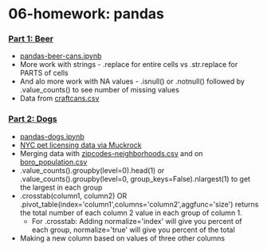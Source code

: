 # 06-homework: pandas

### [Part 1: Beer](https://github.com/ilenapeng/foundations/tree/main/06-homework/part1-beer)
  * [pandas-beer-cans.ipynb](https://github.com/ilenapeng/foundations/blob/main/06-homework/part1-beer/pandas-beer-cans.ipynb)
  * More work with strings - .replace for entire cells vs .str.replace for PARTS of cells
  * And alo more work with NA values - .isnull() or .notnull() followed by .value_counts() to see number of missing values
  * Data from [craftcans.csv](https://github.com/ilenapeng/foundations/blob/main/06-homework/part1-beer/craftcans.csv)

### [Part 2: Dogs](https://github.com/ilenapeng/foundations/tree/main/06-homework/part2-dogs)
  * [pandas-dogs.ipynb](https://github.com/ilenapeng/foundations/blob/main/06-homework/part2-dogs/pandas-dogs.ipynb)
  * [NYC pet licensing data via Muckrock](https://github.com/ilenapeng/foundations/blob/main/06-homework/part2-dogs/NYC_Dog_Licenses_Current_as_of_4-28-2016.xlsx)
  * Merging data with [zipcodes-neighborhoods.csv](https://github.com/ilenapeng/foundations/blob/main/06-homework/part2-dogs/zipcodes-neighborhoods.csv) and on [boro_population.csv](https://github.com/ilenapeng/foundations/blob/main/06-homework/part2-dogs/boro_population.csv)
  * .value_counts().groupby(level=0).head(1) or .value_counts().groupby(level=0, group_keys=False).nlargest(1) to get the largest in each group
  * .crosstab(column1, column2) OR .pivot_table(index='column1',columns='column2',aggfunc='size') returns the total number of each column 2 value in each group of column 1. 
      * For .crosstab: Adding normalize='index' will give you percent of each group, normalize='true' will give you percent of the total
  * Making a new column based on values of three other columns
